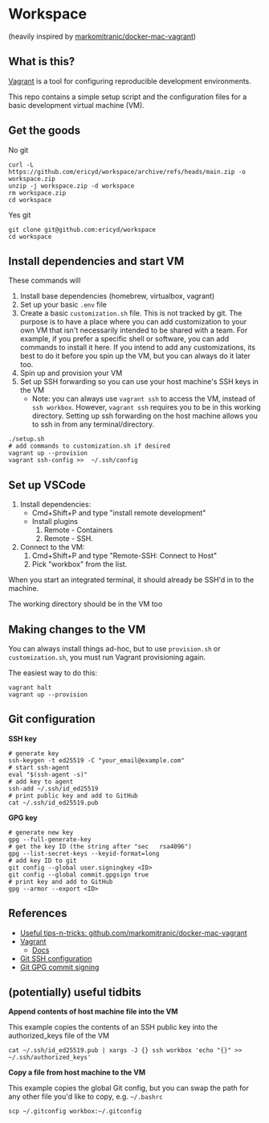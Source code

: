 # Workspace

(heavily inspired by [markomitranic/docker-mac-vagrant](https://github.com/markomitranic/docker-mac-vagrant/tree/container-first))

## What is this?

[Vagrant](https://www.vagrantup.com/) is a tool for configuring reproducible development environments.

This repo contains a simple setup script and the configuration files for a basic development virtual machine (VM).

## Get the goods

No git

```shell
curl -L https://github.com/ericyd/workspace/archive/refs/heads/main.zip -o workspace.zip
unzip -j workspace.zip -d workspace
rm workspace.zip
cd workspace
```

Yes git

```shell
git clone git@github.com:ericyd/workspace
cd workspace
```

## Install dependencies and start VM

These commands will

1. Install base dependencies (homebrew, virtualbox, vagrant)
2. Set up your basic `.env` file
3. Create a basic `customization.sh` file. This is not tracked by git. The purpose is to have a place where you can add customization to your own VM that isn't necessarily intended to be shared with a team. For example, if you prefer a specific shell or software, you can add commands to install it here. If you intend to add any customizations, its best to do it before you spin up the VM, but you can always do it later too.
4. Spin up and provision your VM
5. Set up SSH forwarding so you can use your host machine's SSH keys in the VM
    - Note: you can always use `vagrant ssh` to access the VM, instead of `ssh workbox`. However, `vagrant ssh` requires you to be in this working directory. Setting up ssh forwarding on the host machine allows you to ssh in from any terminal/directory.

```shell
./setup.sh
# add commands to customization.sh if desired
vagrant up --provision
vagrant ssh-config >>  ~/.ssh/config
```

## Set up VSCode

1. Install dependencies:
    - Cmd+Shift+P and type "install remote development"
    - Install plugins
        1. Remote - Containers
        2. Remote - SSH.
2. Connect to the VM:
    1. Cmd+Shift+P and type "Remote-SSH: Connect to Host"
    2. Pick "workbox" from the list.

When you start an integrated terminal, it should already be SSH'd in to the machine.

The working directory should be in the VM too

## Making changes to the VM

You can always install things ad-hoc, but to use `provision.sh` or `customization.sh`, you must run Vagrant provisioning again.

The easiest way to do this:

```shell
vagrant halt
vagrant up --provision
```

## Git configuration

**SSH key**

```shell
# generate key
ssh-keygen -t ed25519 -C "your_email@example.com"
# start ssh-agent
eval "$(ssh-agent -s)"
# add key to agent
ssh-add ~/.ssh/id_ed25519
# print public key and add to GitHub
cat ~/.ssh/id_ed25519.pub
```

**GPG key**

```shell
# generate new key
gpg --full-generate-key
# get the key ID (the string after "sec   rsa4096")
gpg --list-secret-keys --keyid-format=long
# add key ID to git
git config --global user.signingkey <ID>
git config --global commit.gpgsign true
# print key and add to GitHub
gpg --armor --export <ID>
```

## References

* [Useful tips-n-tricks: github.com/markomitranic/docker-mac-vagrant](https://github.com/markomitranic/docker-mac-vagrant/tree/container-first)
* [Vagrant](https://www.vagrantup.com/)
    * [Docs](https://www.vagrantup.com/docs)
* [Git SSH configuration](https://docs.github.com/en/authentication/connecting-to-github-with-ssh/generating-a-new-ssh-key-and-adding-it-to-the-ssh-agent)
* [Git GPG commit signing](https://docs.github.com/en/authentication/managing-commit-signature-verification/generating-a-new-gpg-key)

## (potentially) useful tidbits

**Append contents of host machine file into the VM**

This example copies the contents of an SSH public key into the authorized_keys file of the VM

```shell
cat ~/.ssh/id_ed25519.pub | xargs -J {} ssh workbox 'echo "{}" >> ~/.ssh/authorized_keys'
```

**Copy a file from host machine to the VM**

This example copies the global Git config, but you can swap the path for any other file you'd like to copy, e.g. `~/.bashrc`

```shell
scp ~/.gitconfig workbox:~/.gitconfig
```
